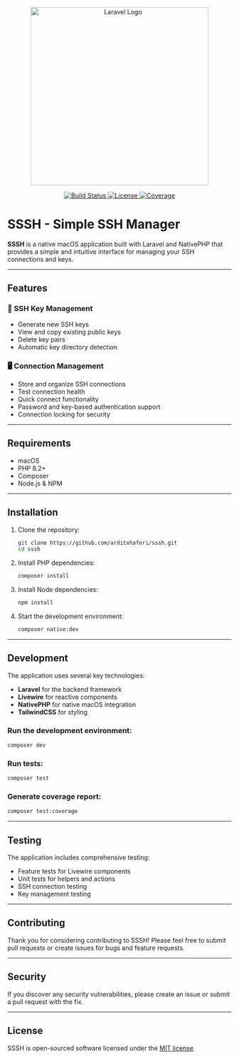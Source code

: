 <p align="center">  
  <img src="https://raw.githubusercontent.com/laravel/art/master/logo-lockup/5%20SVG/2%20CMYK/1%20Full%20Color/laravel-logolockup-cmyk-red.svg" width="400" alt="Laravel Logo">  
</p>

<p align="center">  
  <a href="https://github.com/arditxhaferi/sssh/actions">  
    <img src="https://github.com/arditxhaferi/sssh/workflows/CI/badge.svg" alt="Build Status">  
  </a>  
  <a href="https://packagist.org/packages/laravel/framework">  
    <img src="https://img.shields.io/packagist/l/laravel/framework" alt="License">  
  </a>  
  <a href="https://github.com/arditxhaferi/ssh_manager/actions">  
    <img src="https://img.shields.io/endpoint?url=https://gist.githubusercontent.com/arditxhaferi/7b1390f4c40bbc6cecfe228cc485d0a6/raw/coverage.json" alt="Coverage">  
  </a>  
</p>

# SSSH - Simple SSH Manager

**SSSH** is a native macOS application built with Laravel and NativePHP that provides a simple and intuitive interface for managing your SSH connections and keys.

---

## Features

### 🔑 SSH Key Management
- Generate new SSH keys
- View and copy existing public keys
- Delete key pairs
- Automatic key directory detection

### 🖥️ Connection Management
- Store and organize SSH connections
- Test connection health
- Quick connect functionality
- Password and key-based authentication support
- Connection locking for security

---

## Requirements

- macOS
- PHP 8.2+
- Composer
- Node.js & NPM

---

## Installation

1. Clone the repository:
   ```bash
   git clone https://github.com/arditxhaferi/sssh.git
   cd sssh
   ```

2. Install PHP dependencies:
   ```bash
   composer install
   ```

3. Install Node dependencies:
   ```bash
   npm install
   ```

4. Start the development environment:
   ```bash
   composer native:dev
   ```

---

## Development

The application uses several key technologies:
- **Laravel** for the backend framework
- **Livewire** for reactive components
- **NativePHP** for native macOS integration
- **TailwindCSS** for styling

### Run the development environment:
```bash
composer dev
```

### Run tests:
```bash
composer test
```

### Generate coverage report:
```bash
composer test:coverage
```

---

## Testing

The application includes comprehensive testing:
- Feature tests for Livewire components
- Unit tests for helpers and actions
- SSH connection testing
- Key management testing

---

## Contributing

Thank you for considering contributing to SSSH! Please feel free to submit pull requests or create issues for bugs and feature requests.

---

## Security

If you discover any security vulnerabilities, please create an issue or submit a pull request with the fix.

---

## License

SSSH is open-sourced software licensed under the [MIT license](https://opensource.org/licenses/MIT).
